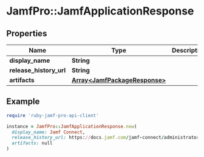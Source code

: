 # JamfPro::JamfApplicationResponse

## Properties

| Name | Type | Description | Notes |
| ---- | ---- | ----------- | ----- |
| **display_name** | **String** |  | [optional] |
| **release_history_url** | **String** |  | [optional] |
| **artifacts** | [**Array&lt;JamfPackageResponse&gt;**](JamfPackageResponse.md) |  | [optional] |

## Example

```ruby
require 'ruby-jamf-pro-api-client'

instance = JamfPro::JamfApplicationResponse.new(
  display_name: Jamf Connect,
  release_history_url: https://docs.jamf.com/jamf-connect/administrator-guide/Release_History.html,
  artifacts: null
)
```

